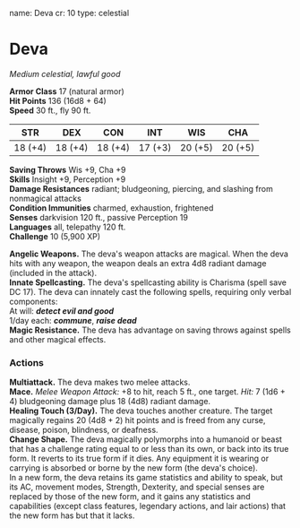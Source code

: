 name: Deva
cr: 10
type: celestial

# Deva 
_Medium celestial, lawful good_

**Armor Class** 17 (natural armor)    
**Hit Points** 136 (16d8 + 64)    
**Speed** 30 ft., fly 90 ft. 

| STR      | DEX     | CON      | INT     | WIS     | CHA     |
|----------|---------|----------|---------|---------|---------|
| 18 (+4)  | 18 (+4) | 18 (+4)  | 17 (+3) | 20 (+5) | 20 (+5) |

**Saving Throws** Wis +9, Cha +9    
**Skills** Insight +9, Perception +9    
**Damage Resistances** radiant; bludgeoning, piercing, and slashing from nonmagical attacks      
**Condition Immunities** charmed, exhaustion, frightened    
**Senses** darkvision 120 ft., passive Perception 19    
**Languages** all, telepathy 120 ft.    
**Challenge** 10 (5,900 XP) 

**Angelic Weapons.** The deva's weapon attacks are magical. When the deva hits with any weapon, the weapon deals an extra 4d8 radiant damage (included in the attack).   
**Innate Spellcasting.** The deva's spellcasting ability is Charisma (spell save DC 17). The deva can innately cast the following spells, requiring only verbal components:    
At will: **_detect evil and good_**    
1/day each: **_commune_**, **_raise dead_**    
**Magic Resistance.** The deva has advantage on saving throws against spells and other magical effects. 

### Actions 
**Multiattack.** The deva makes two melee attacks.    
**Mace.** _Melee Weapon Attack:_ +8 to hit, reach 5 ft., one target. _Hit:_ 7 (1d6 + 4) bludgeoning damage plus 18 (4d8) radiant damage.    
**Healing Touch (3/Day).** The deva touches another creature. The target magically regains 20 (4d8 + 2) hit points and is freed from any curse, disease, poison, blindness, or deafness.    
**Change Shape.** The deva magically polymorphs into a humanoid or beast that has a challenge rating equal to or less than its own, or back into its true form. It reverts to its true form if it dies. Any equipment it is wearing or carrying is absorbed or borne by the new form (the deva's choice).    
In a new form, the deva retains its game statistics and ability to speak, but its AC, movement modes, Strength, Dexterity, and special senses are replaced by those of the new form, and it gains any statistics and capabilities (except class features, legendary actions, and lair actions) that the new form has but that it lacks.
